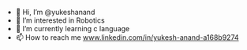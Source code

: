 - 👋 Hi, I’m @yukeshanand
- 👀 I’m interested in Robotics
- 🌱 I’m currently learning c language
-  📫 How to reach me www.linkedin.com/in/yukesh-anand-a168b9274
  

<!---
yukeshanand/yukeshanand is a ✨ special ✨ repository because its `README.md` (this file) appears on your GitHub profile.
You can click the Preview link to take a look at your changes.
--->
